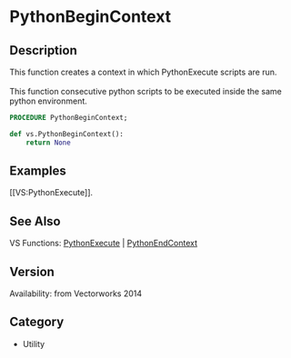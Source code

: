 # PythonBeginContext

## Description
This function creates a context in which PythonExecute scripts are run.<BR>
<BR>
This function consecutive python scripts to be executed inside the same python environment.

```pascal
PROCEDURE PythonBeginContext;
```

```python
def vs.PythonBeginContext():
    return None
```

## Examples
[[VS:PythonExecute]].

## See Also
VS Functions:
[PythonExecute](PythonExecute.md) 
| [PythonEndContext](PythonEndContext.md)

## Version
Availability: from Vectorworks 2014

## Category
* Utility

